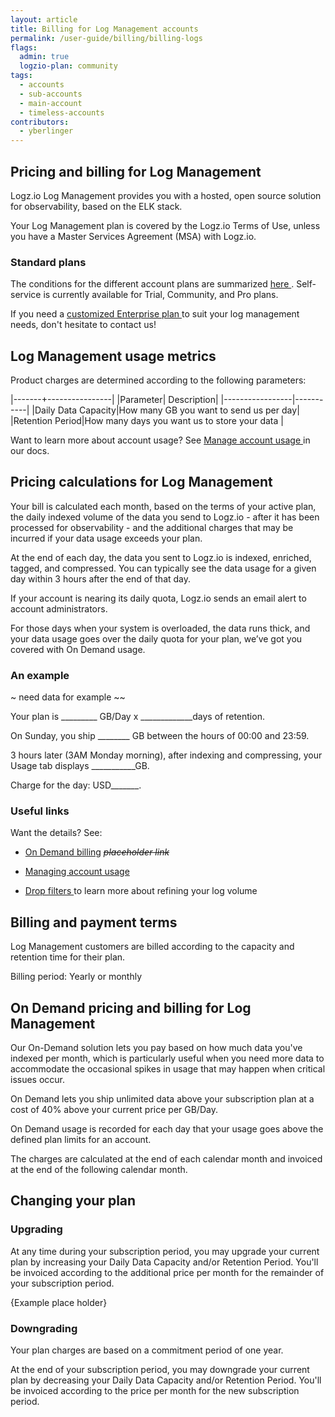 ```yaml
---
layout: article
title: Billing for Log Management accounts 
permalink: /user-guide/billing/billing-logs
flags:
  admin: true
  logzio-plan: community
tags:
  - accounts
  - sub-accounts
  - main-account
  - timeless-accounts
contributors:
  - yberlinger
---
```


## Pricing and billing for Log Management
Logz.io Log Management provides you with a hosted, open source solution for observability, based on the ELK stack.

Your Log Management plan is covered by the Logz.io Terms of Use, unless you have a Master Services Agreement (MSA) with Logz.io. 
### Standard plans

The conditions for the different account plans are summarized <a href ="/user-guide/billing/billing-log-plan-summaries" target="_blank">here </a>. Self-service is currently available for Trial, Community, and Pro plans.  

If you need a  <a href ="user-guide/billing/billing-log-plan-summaries#enterprise-plans" target="_blank">customized Enterprise plan </a> to suit your log management needs, don't hesitate to contact us!

## Log Management usage metrics

Product charges are determined according to the following parameters:

|-------+----------------|
|Parameter| Description|
|-----------------|-----------|
|Daily Data Capacity|How many GB you want to send us per day|
|Retention Period|How many days you want us to store your data |

Want to learn more about account usage? See <a href ="/user-guide/accounts/manage-account-usage" target="_blank"> Manage account usage </a> in our docs. 

## Pricing calculations for Log Management 
Your bill is calculated each month, based on the terms of your active plan, the daily indexed volume of the data you send to Logz.io - after it has been processed for observability - and the additional charges that may be incurred if your data usage exceeds your plan. 

At the end of each day, the data you sent to Logz.io is indexed, enriched, tagged, and compressed. You can typically see the data usage for a given day within 3 hours after the end of that day.  <!--provide location Usage information page -->

If your account is nearing its daily quota, Logz.io sends an email alert to account administrators. 

For those days when your system is overloaded, the data runs thick, and your data usage goes over the daily quota for your plan, we’ve got you covered with On Demand usage. 


### An example
<i class="fas fa-info-circle"></i>  

~ need data for example ~~

<!-- place in a box - find syntax -->
Your plan is _________  GB/Day x  _____________days of retention.

On Sunday, you ship ________ GB between the hours of 00:00 and 23:59. 

3 hours later (3AM Monday morning), after indexing and compressing, your Usage tab displays ___________GB.

Charge for the day: USD_______.

### Useful links

Want the details? See: 

+ <a href ="/user-guide/link placeholder" target="_blank"> On Demand billing</a> <!--replace link placeholder --> _~~placeholder link~~_

+ <a href ="/user-guide/accounts/manage-account-usage" target="_blank"> Managing account usage </a>

+ <a href ="/user-guide/accounts/drop-filters/" target="_blank"> Drop filters </a> to learn more about refining your log volume

## Billing and payment terms

Log Management customers are billed according to the capacity and retention time for their plan.

Billing period: Yearly or monthly 

## On Demand pricing and billing for Log Management

Our On-Demand solution lets you pay based on how much data you've indexed per month, which is particularly useful when you need more data to accommodate the occasional spikes in usage that may happen when critical issues occur.  

On Demand lets you ship unlimited data above your subscription plan at a cost of 40% above your current price per GB/Day. 

On Demand usage is recorded for each day that your usage goes above the defined plan limits for an account.

The charges are calculated at the end of each calendar month and invoiced at the end of the following calendar month. 

## Changing your plan

### Upgrading

At any time during your subscription period, you may upgrade your current plan by increasing your Daily Data Capacity and/or Retention Period. You'll be invoiced according to the additional price per month for the remainder of your subscription period.  

{Example place holder}

### Downgrading
Your plan charges are based on a commitment period of one year. 

At the end of your subscription period, you may downgrade your current plan by decreasing your Daily Data Capacity and/or Retention Period. You'll be invoiced according to the price per month for the new subscription period.  